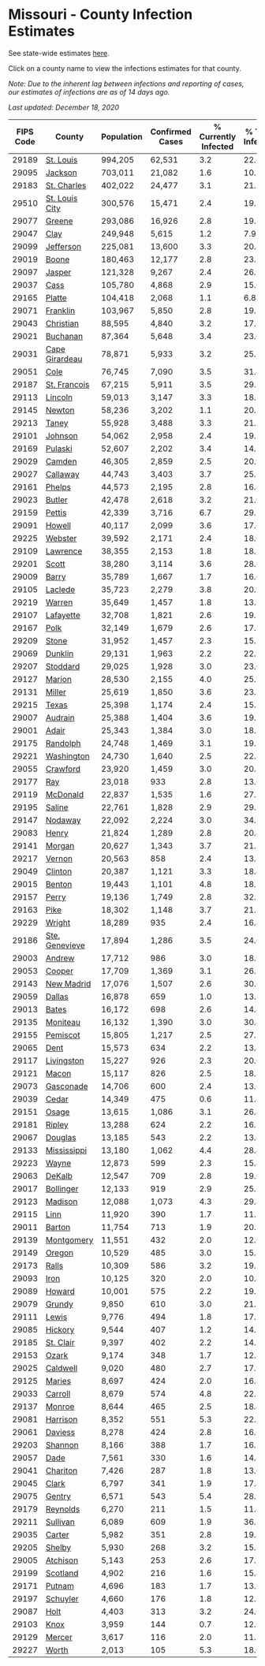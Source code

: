 # Missouri - County Infection Estimates

See state-wide estimates [here](/infections/us-mo).

Click on a county name to view the infections estimates for that county.

*Note: Due to the inherent lag between infections and reporting of cases, our estimates of infections are as of 14 days ago.*

*Last updated: December 18, 2020*

|   FIPS Code |                           County |   Population |   Confirmed Cases |   % Currently Infected |   % Total Infected |
|-------------|----------------------------------|--------------|-------------------|------------------------|--------------------|
|       29189 |           [St. Louis](st.-louis) |      994,205 |            62,531 |                    3.2 |               22.6 |
|       29095 |               [Jackson](jackson) |      703,011 |            21,082 |                    1.6 |               10.5 |
|       29183 |       [St. Charles](st.-charles) |      402,022 |            24,477 |                    3.1 |               21.1 |
|       29510 | [St. Louis City](st.-louis-city) |      300,576 |            15,471 |                    2.4 |               19.3 |
|       29077 |                 [Greene](greene) |      293,086 |            16,926 |                    2.8 |               19.2 |
|       29047 |                     [Clay](clay) |      249,948 |             5,615 |                    1.2 |                7.9 |
|       29099 |           [Jefferson](jefferson) |      225,081 |            13,600 |                    3.3 |               20.8 |
|       29019 |                   [Boone](boone) |      180,463 |            12,177 |                    2.8 |               23.2 |
|       29097 |                 [Jasper](jasper) |      121,328 |             9,267 |                    2.4 |               26.9 |
|       29037 |                     [Cass](cass) |      105,780 |             4,868 |                    2.9 |               15.6 |
|       29165 |                 [Platte](platte) |      104,418 |             2,068 |                    1.1 |                6.8 |
|       29071 |             [Franklin](franklin) |      103,967 |             5,850 |                    2.8 |               19.2 |
|       29043 |           [Christian](christian) |       88,595 |             4,840 |                    3.2 |               17.8 |
|       29021 |             [Buchanan](buchanan) |       87,364 |             5,648 |                    3.4 |               23.0 |
|       29031 | [Cape Girardeau](cape-girardeau) |       78,871 |             5,933 |                    3.2 |               25.7 |
|       29051 |                     [Cole](cole) |       76,745 |             7,090 |                    3.5 |               31.4 |
|       29187 |     [St. Francois](st.-francois) |       67,215 |             5,911 |                    3.5 |               29.7 |
|       29113 |               [Lincoln](lincoln) |       59,013 |             3,147 |                    3.3 |               18.3 |
|       29145 |                 [Newton](newton) |       58,236 |             3,202 |                    1.1 |               20.1 |
|       29213 |                   [Taney](taney) |       55,928 |             3,488 |                    3.3 |               21.2 |
|       29101 |               [Johnson](johnson) |       54,062 |             2,958 |                    2.4 |               19.2 |
|       29169 |               [Pulaski](pulaski) |       52,607 |             2,202 |                    3.4 |               14.1 |
|       29029 |                 [Camden](camden) |       46,305 |             2,859 |                    2.5 |               20.9 |
|       29027 |             [Callaway](callaway) |       44,743 |             3,403 |                    3.7 |               25.8 |
|       29161 |                 [Phelps](phelps) |       44,573 |             2,195 |                    2.8 |               16.4 |
|       29023 |                 [Butler](butler) |       42,478 |             2,618 |                    3.2 |               21.0 |
|       29159 |                 [Pettis](pettis) |       42,339 |             3,716 |                    6.7 |               29.1 |
|       29091 |                 [Howell](howell) |       40,117 |             2,099 |                    3.6 |               17.0 |
|       29225 |               [Webster](webster) |       39,592 |             2,171 |                    2.4 |               18.0 |
|       29109 |             [Lawrence](lawrence) |       38,355 |             2,153 |                    1.8 |               18.8 |
|       29201 |                   [Scott](scott) |       38,280 |             3,114 |                    3.6 |               28.6 |
|       29009 |                   [Barry](barry) |       35,789 |             1,667 |                    1.7 |               16.0 |
|       29105 |               [Laclede](laclede) |       35,723 |             2,279 |                    3.8 |               20.9 |
|       29219 |                 [Warren](warren) |       35,649 |             1,457 |                    1.8 |               13.9 |
|       29107 |           [Lafayette](lafayette) |       32,708 |             1,821 |                    2.6 |               19.1 |
|       29167 |                     [Polk](polk) |       32,149 |             1,679 |                    2.6 |               17.1 |
|       29209 |                   [Stone](stone) |       31,952 |             1,457 |                    2.3 |               15.1 |
|       29069 |               [Dunklin](dunklin) |       29,131 |             1,963 |                    2.2 |               22.9 |
|       29207 |             [Stoddard](stoddard) |       29,025 |             1,928 |                    3.0 |               23.0 |
|       29127 |                 [Marion](marion) |       28,530 |             2,155 |                    4.0 |               25.9 |
|       29131 |                 [Miller](miller) |       25,619 |             1,850 |                    3.6 |               23.7 |
|       29215 |                   [Texas](texas) |       25,398 |             1,174 |                    2.4 |               15.2 |
|       29007 |               [Audrain](audrain) |       25,388 |             1,404 |                    3.6 |               19.1 |
|       29001 |                   [Adair](adair) |       25,343 |             1,384 |                    3.0 |               18.5 |
|       29175 |             [Randolph](randolph) |       24,748 |             1,469 |                    3.1 |               19.9 |
|       29221 |         [Washington](washington) |       24,730 |             1,640 |                    2.5 |               22.7 |
|       29055 |             [Crawford](crawford) |       23,920 |             1,459 |                    3.0 |               20.3 |
|       29177 |                       [Ray](ray) |       23,018 |               933 |                    2.8 |               13.6 |
|       29119 |             [McDonald](mcdonald) |       22,837 |             1,535 |                    1.6 |               27.2 |
|       29195 |                 [Saline](saline) |       22,761 |             1,828 |                    2.9 |               29.2 |
|       29147 |               [Nodaway](nodaway) |       22,092 |             2,224 |                    3.0 |               34.3 |
|       29083 |                   [Henry](henry) |       21,824 |             1,289 |                    2.8 |               20.4 |
|       29141 |                 [Morgan](morgan) |       20,627 |             1,343 |                    3.7 |               21.2 |
|       29217 |                 [Vernon](vernon) |       20,563 |               858 |                    2.4 |               13.8 |
|       29049 |               [Clinton](clinton) |       20,387 |             1,121 |                    3.3 |               18.4 |
|       29015 |                 [Benton](benton) |       19,443 |             1,101 |                    4.8 |               18.5 |
|       29157 |                   [Perry](perry) |       19,136 |             1,749 |                    2.8 |               32.7 |
|       29163 |                     [Pike](pike) |       18,302 |             1,148 |                    3.7 |               21.8 |
|       29229 |                 [Wright](wright) |       18,289 |               935 |                    2.4 |               16.4 |
|       29186 | [Ste. Genevieve](ste.-genevieve) |       17,894 |             1,286 |                    3.5 |               24.6 |
|       29003 |                 [Andrew](andrew) |       17,712 |               986 |                    3.0 |               18.9 |
|       29053 |                 [Cooper](cooper) |       17,709 |             1,369 |                    3.1 |               26.2 |
|       29143 |         [New Madrid](new-madrid) |       17,076 |             1,507 |                    2.6 |               30.6 |
|       29059 |                 [Dallas](dallas) |       16,878 |               659 |                    1.0 |               13.2 |
|       29013 |                   [Bates](bates) |       16,172 |               698 |                    2.6 |               14.4 |
|       29135 |             [Moniteau](moniteau) |       16,132 |             1,390 |                    3.0 |               30.4 |
|       29155 |             [Pemiscot](pemiscot) |       15,805 |             1,217 |                    2.5 |               27.2 |
|       29065 |                     [Dent](dent) |       15,573 |               634 |                    2.2 |               13.4 |
|       29117 |         [Livingston](livingston) |       15,227 |               926 |                    2.3 |               20.0 |
|       29121 |                   [Macon](macon) |       15,117 |               826 |                    2.5 |               18.3 |
|       29073 |           [Gasconade](gasconade) |       14,706 |               600 |                    2.4 |               13.6 |
|       29039 |                   [Cedar](cedar) |       14,349 |               475 |                    0.6 |               11.4 |
|       29151 |                   [Osage](osage) |       13,615 |             1,086 |                    3.1 |               26.4 |
|       29181 |                 [Ripley](ripley) |       13,288 |               624 |                    2.2 |               16.2 |
|       29067 |               [Douglas](douglas) |       13,185 |               543 |                    2.2 |               13.4 |
|       29133 |       [Mississippi](mississippi) |       13,180 |             1,062 |                    4.4 |               28.4 |
|       29223 |                   [Wayne](wayne) |       12,873 |               599 |                    2.3 |               15.4 |
|       29063 |                 [DeKalb](dekalb) |       12,547 |               709 |                    2.8 |               19.0 |
|       29017 |           [Bollinger](bollinger) |       12,133 |               919 |                    2.9 |               25.7 |
|       29123 |               [Madison](madison) |       12,088 |             1,073 |                    4.3 |               29.4 |
|       29115 |                     [Linn](linn) |       11,920 |               390 |                    1.7 |               11.3 |
|       29011 |                 [Barton](barton) |       11,754 |               713 |                    1.9 |               20.5 |
|       29139 |         [Montgomery](montgomery) |       11,551 |               432 |                    2.0 |               12.6 |
|       29149 |                 [Oregon](oregon) |       10,529 |               485 |                    3.0 |               15.3 |
|       29173 |                   [Ralls](ralls) |       10,309 |               586 |                    3.2 |               19.5 |
|       29093 |                     [Iron](iron) |       10,125 |               320 |                    2.0 |               10.4 |
|       29089 |                 [Howard](howard) |       10,001 |               575 |                    2.2 |               19.7 |
|       29079 |                 [Grundy](grundy) |        9,850 |               610 |                    3.0 |               21.9 |
|       29111 |                   [Lewis](lewis) |        9,776 |               494 |                    1.8 |               17.2 |
|       29085 |               [Hickory](hickory) |        9,544 |               407 |                    1.2 |               14.2 |
|       29185 |           [St. Clair](st.-clair) |        9,397 |               402 |                    2.2 |               14.7 |
|       29153 |                   [Ozark](ozark) |        9,174 |               348 |                    1.7 |               12.5 |
|       29025 |             [Caldwell](caldwell) |        9,020 |               480 |                    2.7 |               17.9 |
|       29125 |                 [Maries](maries) |        8,697 |               424 |                    2.0 |               16.4 |
|       29033 |               [Carroll](carroll) |        8,679 |               574 |                    4.8 |               22.5 |
|       29137 |                 [Monroe](monroe) |        8,644 |               465 |                    2.5 |               18.4 |
|       29081 |             [Harrison](harrison) |        8,352 |               551 |                    5.3 |               22.2 |
|       29061 |               [Daviess](daviess) |        8,278 |               424 |                    2.8 |               16.6 |
|       29203 |               [Shannon](shannon) |        8,166 |               388 |                    1.7 |               16.1 |
|       29057 |                     [Dade](dade) |        7,561 |               330 |                    1.6 |               14.8 |
|       29041 |             [Chariton](chariton) |        7,426 |               287 |                    1.8 |               13.6 |
|       29045 |                   [Clark](clark) |        6,797 |               341 |                    1.9 |               17.4 |
|       29075 |                 [Gentry](gentry) |        6,571 |               543 |                    5.4 |               28.7 |
|       29179 |             [Reynolds](reynolds) |        6,270 |               211 |                    1.5 |               11.4 |
|       29211 |             [Sullivan](sullivan) |        6,089 |               609 |                    1.9 |               36.7 |
|       29035 |                 [Carter](carter) |        5,982 |               351 |                    2.8 |               19.8 |
|       29205 |                 [Shelby](shelby) |        5,930 |               268 |                    3.2 |               15.5 |
|       29005 |             [Atchison](atchison) |        5,143 |               253 |                    2.6 |               17.2 |
|       29199 |             [Scotland](scotland) |        4,902 |               216 |                    1.6 |               15.4 |
|       29171 |                 [Putnam](putnam) |        4,696 |               183 |                    1.7 |               13.6 |
|       29197 |             [Schuyler](schuyler) |        4,660 |               176 |                    1.8 |               12.1 |
|       29087 |                     [Holt](holt) |        4,403 |               313 |                    3.2 |               24.6 |
|       29103 |                     [Knox](knox) |        3,959 |               144 |                    0.7 |               12.9 |
|       29129 |                 [Mercer](mercer) |        3,617 |               116 |                    2.0 |               11.5 |
|       29227 |                   [Worth](worth) |        2,013 |               105 |                    5.3 |               18.0 |